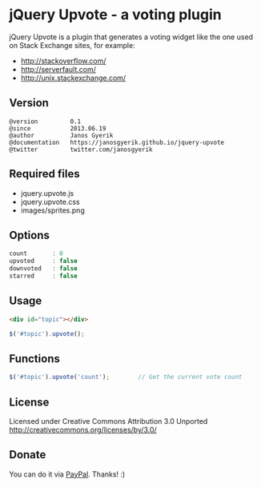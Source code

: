 jQuery Upvote - a voting plugin
===============================
jQuery Upvote is a plugin that generates a voting widget like
the one used on Stack Exchange sites, for example:

+ http://stackoverflow.com/
+ http://serverfault.com/
+ http://unix.stackexchange.com/


Version
-------
```
@version         0.1
@since           2013.06.19
@author          Janos Gyerik
@documentation   https://janosgyerik.github.io/jquery-upvote
@twitter         twitter.com/janosgyerik
```


Required files
--------------
+ jquery.upvote.js
+ jquery.upvote.css
+ images/sprites.png


Options
-------
```js
count       : 0
upvoted     : false
downvoted   : false
starred     : false
```


Usage
-----
```html
<div id="topic"></div>
```

```js
$('#topic').upvote();
```


Functions
---------
```js
$('#topic').upvote('count');        // Get the current vote count
```


License
-------
Licensed under Creative Commons Attribution 3.0 Unported
http://creativecommons.org/licenses/by/3.0/


Donate
------
You can do it via [PayPal](https://www.paypal.com/cgi-bin/webscr?cmd=_s-xclick&hosted_button_id=SQTLZB5QCLR82). Thanks! :)
